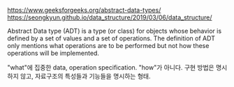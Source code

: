 https://www.geeksforgeeks.org/abstract-data-types/
https://seongkyun.github.io/data_structure/2019/03/06/data_structure/

Abstract Data type (ADT) is a type (or class) for objects whose behavior is defined by a set of values and a set of operations. The definition of ADT only mentions what operations are to be performed but not how these operations will be implemented.

"what"에 집중한 data, operation specification.
"how"가 아니다.
구현 방법은 명시하지 않고, 자료구조의 특성들과 기능들을 명시하는 형태.
